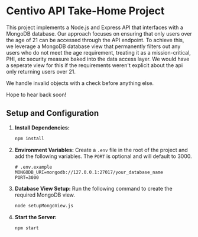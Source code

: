 # Centivo API Take-Home Project

This project implements a Node.js and Express API that interfaces with a MongoDB database. Our approach focuses on ensuring that only users over the age of 21 can be accessed through the API endpoint. To achieve this, we leverage a MongoDB database view that permanently filters out any users who do not meet the age requirement, treating it as a mission-critical, PHI, etc security measure baked into the data access layer. We would have a seperate view for this
if the requirements weren't explicit about the api only returning users over 21.

We handle invalid objects with a check before anything else.

Hope to hear back soon!

## Setup and Configuration

1.  **Install Dependencies:**
    ```bash
    npm install
    ```

2.  **Environment Variables:**
    Create a `.env` file in the root of the project and add the following variables. The `PORT` is optional and will default to 3000.

    ```
    # .env.example
    MONGODB_URI=mongodb://127.0.0.1:27017/your_database_name
    PORT=3000
    ```

3.  **Database View Setup:**
    Run the following command to create the required MongoDB view.
    ```bash
    node setupMongoView.js
    ```

4.  **Start the Server:**
    ```bash
    npm start
    ```
